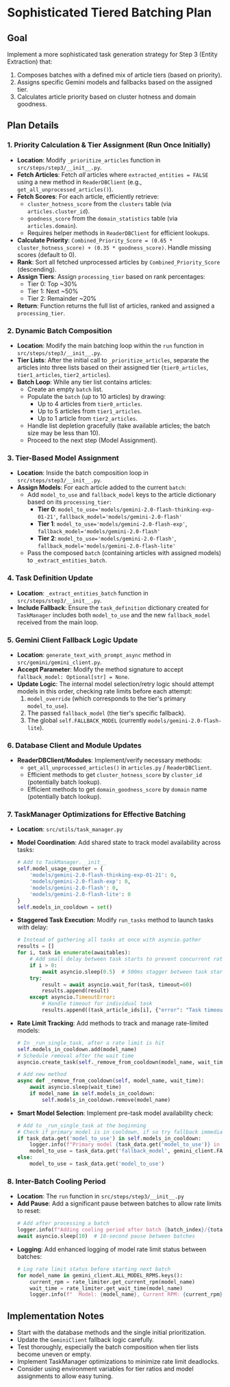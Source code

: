 # Sophisticated Tiered Batching Plan

## Goal

Implement a more sophisticated task generation strategy for Step 3 (Entity Extraction) that:

1.  Composes batches with a defined mix of article tiers (based on priority).
2.  Assigns specific Gemini models and fallbacks based on the assigned tier.
3.  Calculates article priority based on cluster hotness and domain goodness.

## Plan Details

### 1. Priority Calculation & Tier Assignment (Run Once Initially)

- **Location**: Modify `_prioritize_articles` function in `src/steps/step3/__init__.py`.
- **Fetch Articles**: Fetch _all_ articles where `extracted_entities = FALSE` using a new method in `ReaderDBClient` (e.g., `get_all_unprocessed_articles()`).
- **Fetch Scores**: For each article, efficiently retrieve:
  - `cluster_hotness_score` from the `clusters` table (via `articles.cluster_id`).
  - `goodness_score` from the `domain_statistics` table (via `articles.domain`).
  - Requires helper methods in `ReaderDBClient` for efficient lookups.
- **Calculate Priority**: `Combined_Priority_Score = (0.65 * cluster_hotness_score) + (0.35 * goodness_score)`. Handle missing scores (default to 0).
- **Rank**: Sort all fetched unprocessed articles by `Combined_Priority_Score` (descending).
- **Assign Tiers**: Assign `processing_tier` based on rank percentages:
  - Tier 0: Top ~30%
  - Tier 1: Next ~50%
  - Tier 2: Remainder ~20%
- **Return**: Function returns the full list of articles, ranked and assigned a `processing_tier`.

### 2. Dynamic Batch Composition

- **Location**: Modify the main batching loop within the `run` function in `src/steps/step3/__init__.py`.
- **Tier Lists**: After the initial call to `_prioritize_articles`, separate the articles into three lists based on their assigned tier (`tier0_articles`, `tier1_articles`, `tier2_articles`).
- **Batch Loop**: While any tier list contains articles:
  - Create an empty `batch` list.
  - Populate the `batch` (up to 10 articles) by drawing:
    - Up to 4 articles from `tier0_articles`.
    - Up to 5 articles from `tier1_articles`.
    - Up to 1 article from `tier2_articles`.
  - Handle list depletion gracefully (take available articles; the batch size may be less than 10).
  - Proceed to the next step (Model Assignment).

### 3. Tier-Based Model Assignment

- **Location**: Inside the batch composition loop in `src/steps/step3/__init__.py`.
- **Assign Models**: For each article added to the current `batch`:
  - Add `model_to_use` and `fallback_model` keys to the article dictionary based on its `processing_tier`:
    - **Tier 0**: `model_to_use='models/gemini-2.0-flash-thinking-exp-01-21'`, `fallback_model='models/gemini-2.0-flash'`
    - **Tier 1**: `model_to_use='models/gemini-2.0-flash-exp'`, `fallback_model='models/gemini-2.0-flash'`
    - **Tier 2**: `model_to_use='models/gemini-2.0-flash'`, `fallback_model='models/gemini-2.0-flash-lite'`
  - Pass the composed `batch` (containing articles with assigned models) to `_extract_entities_batch`.

### 4. Task Definition Update

- **Location**: `_extract_entities_batch` function in `src/steps/step3/__init__.py`.
- **Include Fallback**: Ensure the `task_definition` dictionary created for `TaskManager` includes both `model_to_use` and the new `fallback_model` received from the main loop.

### 5. Gemini Client Fallback Logic Update

- **Location**: `generate_text_with_prompt_async` method in `src/gemini/gemini_client.py`.
- **Accept Parameter**: Modify the method signature to accept `fallback_model: Optional[str] = None`.
- **Update Logic**: The internal model selection/retry logic should attempt models in this order, checking rate limits before each attempt:
  1.  `model_override` (which corresponds to the tier's primary `model_to_use`).
  2.  The passed `fallback_model` (the tier's specific fallback).
  3.  The global `self.FALLBACK_MODEL` (currently `models/gemini-2.0-flash-lite`).

### 6. Database Client and Module Updates

- **ReaderDBClient/Modules**: Implement/verify necessary methods:
  - `get_all_unprocessed_articles()` in `articles.py` / `ReaderDBClient`.
  - Efficient methods to get `cluster_hotness_score` by `cluster_id` (potentially batch lookup).
  - Efficient methods to get `domain_goodness_score` by `domain` name (potentially batch lookup).

### 7. TaskManager Optimizations for Effective Batching

- **Location**: `src/utils/task_manager.py`
- **Model Coordination**: Add shared state to track model availability across tasks:

  ```python
  # Add to TaskManager.__init__
  self.model_usage_counter = {
      'models/gemini-2.0-flash-thinking-exp-01-21': 0,
      'models/gemini-2.0-flash-exp': 0,
      'models/gemini-2.0-flash': 0,
      'models/gemini-2.0-flash-lite': 0
  }
  self.models_in_cooldown = set()
  ```

- **Staggered Task Execution**: Modify `run_tasks` method to launch tasks with delay:

  ```python
  # Instead of gathering all tasks at once with asyncio.gather
  results = []
  for i, task in enumerate(awaitables):
      # Add small delay between task starts to prevent concurrent rate limit hits
      if i > 0:
          await asyncio.sleep(0.5)  # 500ms stagger between task starts
      try:
          result = await asyncio.wait_for(task, timeout=60)
          results.append(result)
      except asyncio.TimeoutError:
          # Handle timeout for individual task
          results.append((task_article_ids[i], {"error": "Task timeout"}))
  ```

- **Rate Limit Tracking**: Add methods to track and manage rate-limited models:

  ```python
  # In _run_single_task, after a rate limit is hit
  self.models_in_cooldown.add(model_name)
  # Schedule removal after the wait time
  asyncio.create_task(self._remove_from_cooldown(model_name, wait_time))

  # Add new method
  async def _remove_from_cooldown(self, model_name, wait_time):
      await asyncio.sleep(wait_time)
      if model_name in self.models_in_cooldown:
          self.models_in_cooldown.remove(model_name)
  ```

- **Smart Model Selection**: Implement pre-task model availability check:
  ```python
  # Add to _run_single_task at the beginning
  # Check if primary model is in cooldown, if so try fallback immediately
  if task_data.get('model_to_use') in self.models_in_cooldown:
      logger.info(f"Primary model {task_data.get('model_to_use')} in cooldown, using fallback")
      model_to_use = task_data.get('fallback_model', gemini_client.FALLBACK_MODEL)
  else:
      model_to_use = task_data.get('model_to_use')
  ```

### 8. Inter-Batch Cooling Period

- **Location**: The `run` function in `src/steps/step3/__init__.py`
- **Add Pause**: Add a significant pause between batches to allow rate limits to reset:
  ```python
  # Add after processing a batch
  logger.info(f"Adding cooling period after batch {batch_index}/{total_batches}")
  await asyncio.sleep(10)  # 10-second pause between batches
  ```
- **Logging**: Add enhanced logging of model rate limit status between batches:
  ```python
  # Log rate limit status before starting next batch
  for model_name in gemini_client.ALL_MODEL_RPMS.keys():
      current_rpm = rate_limiter.get_current_rpm(model_name)
      wait_time = rate_limiter.get_wait_time(model_name)
      logger.info(f"  Model: {model_name}, Current RPM: {current_rpm}, Wait time: {wait_time:.2f}s")
  ```

## Implementation Notes

- Start with the database methods and the single initial prioritization.
- Update the `GeminiClient` fallback logic carefully.
- Test thoroughly, especially the batch composition when tier lists become uneven or empty.
- Implement TaskManager optimizations to minimize rate limit deadlocks.
- Consider using environment variables for tier ratios and model assignments to allow easy tuning.
